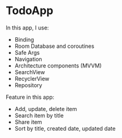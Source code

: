 # TodoApp
In this app, I use:
- Binding
- Room Database and coroutines
- Safe Args
- Navigation
- Architecture components (MVVM)
- SearchView
- RecyclerView
- Repository

Feature in this app:
- Add, update, delete item
- Search item by title
- Share item
- Sort by title, created date, updated date
